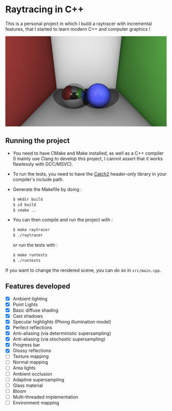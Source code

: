 # Raytracing in C++

This is a personal project in which I build a raytracer with incremental features, that I started to learn modern C++ and computer graphics !

![Example image](./example.png)

## Running the project

-   You need to have CMake and Make installed, as well as a C++ compiler (I mainly use Clang to develop this project, I cannot assert that it works flawlessly with GCC/MSVC).

-   To run the tests, you need to have the [Catch2](https://github.com/catchorg/Catch2) header-only library in your compiler's include path.

-   Generate the Makefile by doing :
    ```bash
    $ mkdir build
    $ cd build
    $ cmake ..
    ```
-   You can then compile and run the project with :
    ```bash
    $ make raytracer
    $ ./raytracer
    ```
    or run the tests with :
    ```bash
    $ make runtests
    $ ./runtests
    ```

If you want to change the rendered scene, you can do so in `src/main.cpp`.

## Features developed

-   [x] Ambient lighting
-   [x] Point Lights
-   [x] Basic diffuse shading
-   [x] Cast shadows
-   [x] Specular highlights (Phong illumination model)
-   [x] Perfect reflections
-   [x] Anti-aliasing (via deterministic supersampling)
-   [x] Anti-aliasing (via stochastic supersampling)
-   [x] Progress bar
-   [x] Glossy reflections
-   [ ] Texture mapping
-   [ ] Normal mapping
-   [ ] Area lights
-   [ ] Ambient occlusion
-   [ ] Adaptive supersampling
-   [ ] Glass material
-   [ ] Bloom
-   [ ] Multi-threaded implementation
-   [ ] Environment mapping
